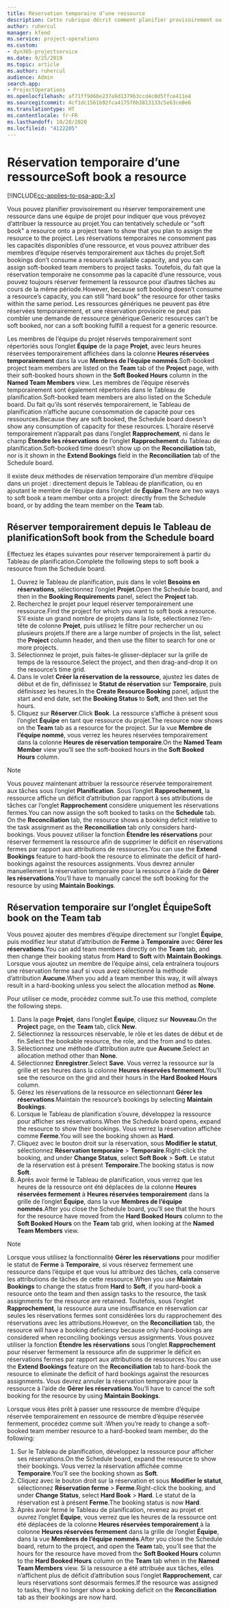 ```yaml
---
title: Réservation temporaire d’une ressource
description: Cette rubrique décrit comment planifier provisoirement ou réserver provisoirement les membres de l’équipe du projet.
author: ruhercul
manager: kfend
ms.service: project-operations
ms.custom:
- dyn365-projectservice
ms.date: 9/25/2019
ms.topic: article
ms.author: ruhercul
audience: Admin
search.app:
- ProjectOperations
ms.openlocfilehash: af71ff9d60e237a9d1379b3ccd4c0d5ffce411e4
ms.sourcegitcommit: 4cf1dc1561b92fca4175f0b3813133c5e63ce8e6
ms.translationtype: HT
ms.contentlocale: fr-FR
ms.lasthandoff: 10/28/2020
ms.locfileid: "4122205"
---
```

# <a name="soft-book-a-resource"></a><span data-ttu-id="4e3b9-103">Réservation temporaire d’une ressource</span><span class="sxs-lookup"><span data-stu-id="4e3b9-103">Soft book a resource</span></span>

[!INCLUDE[cc-applies-to-psa-app-3.x](../includes/cc-applies-to-psa-app-3x.md)]

<span data-ttu-id="4e3b9-104">Vous pouvez planifier provisoirement ou réserver temporairement une ressource dans une équipe de projet pour indiquer que vous prévoyez d’attribuer la ressource au projet.</span><span class="sxs-lookup"><span data-stu-id="4e3b9-104">You can tentatively schedule or "soft book" a resource onto a project team to show that you plan to assign the resource to the project.</span></span> <span data-ttu-id="4e3b9-105">Les réservations temporaires ne consomment pas les capacités disponibles d’une ressource, et vous pouvez attribuer des membres d’équipe réservés temporairement aux tâches du projet.</span><span class="sxs-lookup"><span data-stu-id="4e3b9-105">Soft bookings don’t consume a resource’s available capacity, and you can assign soft-booked team members to project tasks.</span></span> <span data-ttu-id="4e3b9-106">Toutefois, du fait que la réservation temporaire ne consomme pas la capacité d’une ressource, vous pouvez toujours réserver fermement la ressource pour d’autres tâches au cours de la même période.</span><span class="sxs-lookup"><span data-stu-id="4e3b9-106">However, because soft booking doesn’t consume a resource’s capacity, you can still "hard book" the resource for other tasks within the same period.</span></span> <span data-ttu-id="4e3b9-107">Les ressources génériques ne peuvent pas être réservées temporairement, et une réservation provisoire ne peut pas combler une demande de ressource générique.</span><span class="sxs-lookup"><span data-stu-id="4e3b9-107">Generic resources can’t be soft booked, nor can a soft booking fulfill a request for a generic resource.</span></span>

<span data-ttu-id="4e3b9-108">Les membres de l’équipe du projet réservés temporairement sont répertoriés sous l’onglet **Équipe** de la page **Projet**, avec leurs heures réservées temporairement affichées dans la colonne **Heures réservées temporairement** dans la vue **Membres de l’équipe nommés**.</span><span class="sxs-lookup"><span data-stu-id="4e3b9-108">Soft-booked project team members are listed on the **Team** tab of the **Project** page, with their soft-booked hours shown in the **Soft Booked Hours** column in the **Named Team Members** view.</span></span> <span data-ttu-id="4e3b9-109">Les membres de l’équipe réservés temporairement sont également répertoriés dans le Tableau de planification.</span><span class="sxs-lookup"><span data-stu-id="4e3b9-109">Soft-booked team members are also listed on the Schedule board.</span></span> <span data-ttu-id="4e3b9-110">Du fait qu’ils sont réservés temporairement, le Tableau de planification n’affiche aucune consommation de capacité pour ces ressources.</span><span class="sxs-lookup"><span data-stu-id="4e3b9-110">Because they are soft booked, the Schedule board doesn't show any consumption of capacity for these resources.</span></span> <span data-ttu-id="4e3b9-111">L’horaire réservé temporairement n’apparaît pas dans l’onglet **Rapprochement**, ni dans le champ **Étendre les réservations** de l’onglet **Rapprochement** du Tableau de planification.</span><span class="sxs-lookup"><span data-stu-id="4e3b9-111">Soft-booked time doesn’t show up on the **Reconciliation** tab, nor is it shown in the **Extend Bookings** field in the **Reconciliation** tab of the Schedule board.</span></span> 

<span data-ttu-id="4e3b9-112">Il existe deux méthodes de réservation temporaire d’un membre d’équipe dans un projet : directement depuis le Tableau de planification, ou en ajoutant le membre de l’équipe dans l’onglet de **Équipe**.</span><span class="sxs-lookup"><span data-stu-id="4e3b9-112">There are two ways to soft book a team member onto a project: directly from the Schedule board, or by adding the team member on the **Team** tab.</span></span> 

## <a name="soft-book-from-the-schedule-board"></a><span data-ttu-id="4e3b9-113">Réserver temporairement depuis le Tableau de planification</span><span class="sxs-lookup"><span data-stu-id="4e3b9-113">Soft book from the Schedule board</span></span>
<span data-ttu-id="4e3b9-114">Effectuez les étapes suivantes pour réserver temporairement à partir du Tableau de planification.</span><span class="sxs-lookup"><span data-stu-id="4e3b9-114">Complete the following steps to soft book a resource from the Schedule board.</span></span> 

1. <span data-ttu-id="4e3b9-115">Ouvrez le Tableau de planification, puis dans le volet **Besoins en réservations**, sélectionnez l’onglet **Projet**.</span><span class="sxs-lookup"><span data-stu-id="4e3b9-115">Open the Schedule board, and then in the **Booking Requirements** panel, select the **Project** tab.</span></span>
2. <span data-ttu-id="4e3b9-116">Recherchez le projet pour lequel réserver temporairement une ressource.</span><span class="sxs-lookup"><span data-stu-id="4e3b9-116">Find the project for which you want to soft book a resource.</span></span> <span data-ttu-id="4e3b9-117">S’il existe un grand nombre de projets dans la liste, sélectionnez l’en-tête de colonne **Projet**, puis utilisez le filtre pour rechercher un ou plusieurs projets.</span><span class="sxs-lookup"><span data-stu-id="4e3b9-117">If there are a large number of projects in the list, select the **Project** column header, and then use the filter to search for one or more projects.</span></span>
3. <span data-ttu-id="4e3b9-118">Sélectionnez le projet, puis faites-le glisser-déplacer sur la grille de temps de la ressource.</span><span class="sxs-lookup"><span data-stu-id="4e3b9-118">Select the project, and then drag-and-drop it on the resource’s time grid.</span></span>
5. <span data-ttu-id="4e3b9-119">Dans le volet **Créer la réservation de la ressource**, ajustez les dates de début et de fin, définissez le **Statut de réservation** sur **Temporaire**, puis définissez les heures.</span><span class="sxs-lookup"><span data-stu-id="4e3b9-119">In the **Create Resource Booking** panel, adjust the start and end date, set the **Booking Status** to **Soft**, and then set the hours.</span></span> 
6. <span data-ttu-id="4e3b9-120">Cliquez sur **Réserver**.</span><span class="sxs-lookup"><span data-stu-id="4e3b9-120">Click **Book**.</span></span> <span data-ttu-id="4e3b9-121">La ressource s’affiche à présent sous l’onglet **Équipe** en tant que ressource du projet.</span><span class="sxs-lookup"><span data-stu-id="4e3b9-121">The resource now shows on the **Team** tab as a resource for the project.</span></span> <span data-ttu-id="4e3b9-122">Sur la vue **Membre de l’équipe nommé**, vous verrez les heures réservées temporairement dans la colonne **Heures de réservation temporaire**.</span><span class="sxs-lookup"><span data-stu-id="4e3b9-122">On the **Named Team Member** view you’ll see the soft-booked hours in the **Soft Booked Hours** column.</span></span>

> [!NOTE]
> <span data-ttu-id="4e3b9-123">Vous pouvez maintenant attribuer la ressource réservée temporairement aux tâches sous l’onglet **Planification**. Sous l’onglet **Rapprochement**, la ressource affiche un déficit d’attribution par rapport à ses attributions de tâches car l’onglet **Rapprochement** considère uniquement les réservations fermes.</span><span class="sxs-lookup"><span data-stu-id="4e3b9-123">You can now assign the soft booked to tasks on the **Schedule** tab. On the **Reconciliation** tab, the resource shows a booking deficit relative to the task assignment as the **Reconciliation** tab only considers hard-bookings.</span></span> <span data-ttu-id="4e3b9-124">Vous pouvez utiliser la fonction **Étendre les réservations** pour réserver fermement la ressource afin de supprimer le déficit en réservations fermes par rapport aux attributions de ressources.</span><span class="sxs-lookup"><span data-stu-id="4e3b9-124">You can use the **Extend Bookings** feature to hard-book the resource to eliminate the deficit of hard-bookings against the resources assignments.</span></span> <span data-ttu-id="4e3b9-125">Vous devrez annuler manuellement la réservation temporaire pour la ressource à l’aide de **Gérer les réservations**.</span><span class="sxs-lookup"><span data-stu-id="4e3b9-125">You’ll have to manually cancel the soft booking for the resource by using **Maintain Bookings**.</span></span>

## <a name="soft-book-on-the-team-tab"></a><span data-ttu-id="4e3b9-126">Réservation temporaire sur l’onglet Équipe</span><span class="sxs-lookup"><span data-stu-id="4e3b9-126">Soft book on the Team tab</span></span>

<span data-ttu-id="4e3b9-127">Vous pouvez ajouter des membres d’équipe directement sur l’onglet **Équipe**, puis modifiez leur statut d’attribution de **Ferme** à **Temporaire** avec **Gérer les réservations**.</span><span class="sxs-lookup"><span data-stu-id="4e3b9-127">You can add team members directly on the **Team** tab, and then change their booking status from **Hard** to **Soft** with **Maintain Bookings**.</span></span> <span data-ttu-id="4e3b9-128">Lorsque vous ajoutez un membre de l’équipe ainsi, cela entraînera toujours une réservation ferme sauf si vous avez sélectionné la méthode d’attribution **Aucune**.</span><span class="sxs-lookup"><span data-stu-id="4e3b9-128">When you add a team member this way, it will always result in a hard-booking unless you select the allocation method as **None**.</span></span>

<span data-ttu-id="4e3b9-129">Pour utiliser ce mode, procédez comme suit.</span><span class="sxs-lookup"><span data-stu-id="4e3b9-129">To use this method, complete the following steps.</span></span>

1. <span data-ttu-id="4e3b9-130">Dans la page **Projet**, dans l’onglet **Équipe**, cliquez sur **Nouveau**.</span><span class="sxs-lookup"><span data-stu-id="4e3b9-130">On the **Project** page, on the **Team** tab, click **New**.</span></span>
2. <span data-ttu-id="4e3b9-131">Sélectionnez la ressources réservable, le rôle et les dates de début et de fin.</span><span class="sxs-lookup"><span data-stu-id="4e3b9-131">Select the bookable resource, the role, and the from and to dates.</span></span>
3. <span data-ttu-id="4e3b9-132">Sélectionnez une méthode d’attribution autre que **Aucune**.</span><span class="sxs-lookup"><span data-stu-id="4e3b9-132">Select an allocation method other than **None**.</span></span>
4. <span data-ttu-id="4e3b9-133">Sélectionnez **Enregistrer**.</span><span class="sxs-lookup"><span data-stu-id="4e3b9-133">Select **Save**.</span></span> <span data-ttu-id="4e3b9-134">Vous verrez la ressource sur la grille et ses heures dans la colonne **Heures réservées fermement**.</span><span class="sxs-lookup"><span data-stu-id="4e3b9-134">You’ll see the resource on the grid and their hours in the **Hard Booked Hours** column.</span></span>
5. <span data-ttu-id="4e3b9-135">Gérez les réservations de la ressource en sélectionnant **Gérer les réservations**.</span><span class="sxs-lookup"><span data-stu-id="4e3b9-135">Maintain the resource’s bookings by selecting **Maintain Bookings**.</span></span>
6. <span data-ttu-id="4e3b9-136">Lorsque le Tableau de planification s’ouvre, développez la ressource pour afficher ses réservations.</span><span class="sxs-lookup"><span data-stu-id="4e3b9-136">When the Schedule board opens, expand the resource to show their bookings.</span></span> <span data-ttu-id="4e3b9-137">Vous verrez la réservation affichée comme **Ferme**.</span><span class="sxs-lookup"><span data-stu-id="4e3b9-137">You will see the booking shown as **Hard**.</span></span>
7. <span data-ttu-id="4e3b9-138">Cliquez avec le bouton droit sur la réservation, sous **Modifier le statut**, sélectionnez **Réservation temporaire** \> **Temporaire**.</span><span class="sxs-lookup"><span data-stu-id="4e3b9-138">Right-click the booking, and under **Change Status**, select **Soft Book** \> **Soft**.</span></span> <span data-ttu-id="4e3b9-139">Le statut de la réservation est à présent **Temporaire**.</span><span class="sxs-lookup"><span data-stu-id="4e3b9-139">The booking status is now **Soft**.</span></span>
8. <span data-ttu-id="4e3b9-140">Après avoir fermé le Tableau de planification, vous verrez que les heures de la ressource ont été déplacées de la colonne **Heures réservées fermement** à **Heures réservées temporairement** dans la grille de l’onglet **Équipe**, dans la vue **Membres de l’équipe nommés**.</span><span class="sxs-lookup"><span data-stu-id="4e3b9-140">After you close the Schedule board, you’ll see that the hours for the resource have moved from the **Hard Booked Hours** column to the **Soft Booked Hours** on the **Team** tab grid, when looking at the **Named Team Members** view.</span></span>

> [!NOTE]
> <span data-ttu-id="4e3b9-141">Lorsque vous utilisez la fonctionnalité **Gérer les réservations** pour modifier le statut de **Ferme** à **Temporaire**, si vous réservez fermement une ressource dans l’équipe et que vous lui attribuez des tâches, cela conserve les attributions de tâches de cette ressource.</span><span class="sxs-lookup"><span data-stu-id="4e3b9-141">When you use **Maintain Bookings** to change the status from **Hard** to **Soft**, if you hard-book a resource onto the team and then assign tasks to the resource, the task assignments for the resource are retained.</span></span> <span data-ttu-id="4e3b9-142">Toutefois, sous l’onglet **Rapprochement**, la ressource aura une insuffisance en réservation car seules les réservations fermes sont considérées lors du rapprochement des réservations avec les attributions.</span><span class="sxs-lookup"><span data-stu-id="4e3b9-142">However, on the **Reconciliation** tab, the resource will have a booking deficiency because only hard-bookings are considered when reconciling bookings versus assignments.</span></span> <span data-ttu-id="4e3b9-143">Vous pouvez utiliser la fonction **Étendre les réservations** sous l’onglet **Rapprochement** pour réserver fermement la ressource afin de supprimer le déficit en réservations fermes par rapport aux attributions de ressources.</span><span class="sxs-lookup"><span data-stu-id="4e3b9-143">You can use the **Extend Bookings** feature on the **Reconciliation** tab to hard-book the resource to eliminate the deficit of hard bookings against the resources assignments.</span></span> <span data-ttu-id="4e3b9-144">Vous devrez annuler la réservation temporaire pour la ressource à l’aide de **Gérer les réservations**.</span><span class="sxs-lookup"><span data-stu-id="4e3b9-144">You’ll have to cancel the soft booking for the resource by using **Maintain Bookings**.</span></span>

<span data-ttu-id="4e3b9-145">Lorsque vous êtes prêt à passer une ressource de membre d’équipe réservée temporairement en ressource de membre d’équipe réservée fermement, procédez comme suit :</span><span class="sxs-lookup"><span data-stu-id="4e3b9-145">When you’re ready to change a soft-booked team member resource to a hard-booked team member, do the following:</span></span>

1. <span data-ttu-id="4e3b9-146">Sur le Tableau de planification, développez la ressource pour afficher ses réservations.</span><span class="sxs-lookup"><span data-stu-id="4e3b9-146">On the Schedule board, expand the resource to show their bookings.</span></span> <span data-ttu-id="4e3b9-147">Vous verrez la réservation affichée comme **Temporaire**.</span><span class="sxs-lookup"><span data-stu-id="4e3b9-147">You’ll see the booking shown as **Soft**.</span></span>
2. <span data-ttu-id="4e3b9-148">Cliquez avec le bouton droit sur la réservation et sous **Modifier le statut**, sélectionnez **Réservation ferme** \> **Ferme**.</span><span class="sxs-lookup"><span data-stu-id="4e3b9-148">Right-click the booking, and under **Change Status**, select **Hard Book** \> **Hard**.</span></span> <span data-ttu-id="4e3b9-149">Le statut de la réservation est à présent **Ferme**.</span><span class="sxs-lookup"><span data-stu-id="4e3b9-149">The booking status is now **Hard**.</span></span>
3. <span data-ttu-id="4e3b9-150">Après avoir fermé le Tableau de planification, revenez au projet et ouvrez l’onglet **Équipe**, vous verrez que les heures de la ressource ont été déplacées de la colonne **Heures réservées temporairement** à la colonne **Heures réservées fermement** dans la grille de l’onglet **Équipe**, dans la vue **Membres de l’équipe nommés**.</span><span class="sxs-lookup"><span data-stu-id="4e3b9-150">After you close the Schedule board, return to the project, and open the **Team** tab, you’ll see that the hours for the resource have moved from the **Soft Booked Hours** column to the **Hard Booked Hours** column on the **Team** tab when in the **Named Team Members** view.</span></span> <span data-ttu-id="4e3b9-151">Si la ressource a été attribuée aux tâches, elles n’affichent plus de déficit d’attribution sous l’onglet **Rapprochement**, car leurs réservations sont désormais fermes.</span><span class="sxs-lookup"><span data-stu-id="4e3b9-151">If the resource was assigned to tasks, they’ll no longer show a booking deficit on the **Reconciliation** tab as their bookings are now hard.</span></span>

